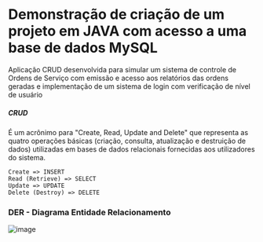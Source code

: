 # Demonstração de criação de um projeto em JAVA com acesso a uma base de dados MySQL
Aplicação CRUD desenvolvida para simular um sistema de controle de Ordens de Serviço com emissão e acesso aos relatórios das ordens geradas e implementação de um sistema de login com verificação de nível de usuário 

##### CRUD 
É um acrônimo para "Create, Read, Update and Delete" que representa as quatro operações básicas (criação, consulta, atualização e destruição de dados) utilizadas em bases de dados relacionais fornecidas aos utilizadores do sistema.

```
Create => INSERT
Read (Retrieve) => SELECT
Update => UPDATE
Delete (Destroy) => DELETE
```


### DER - Diagrama Entidade Relacionamento
![image](https://user-images.githubusercontent.com/60801421/127180133-97f8b6d3-ed5c-4cef-a111-cc79dcaae84e.png)
